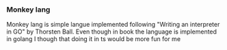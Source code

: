 ### Monkey lang
Monkey lang is simple langue implemented following "Writing an interpreter in GO" by Thorsten Ball.
Even though in book the language is implemented in golang I though that doing it in ts would be more fun for me
